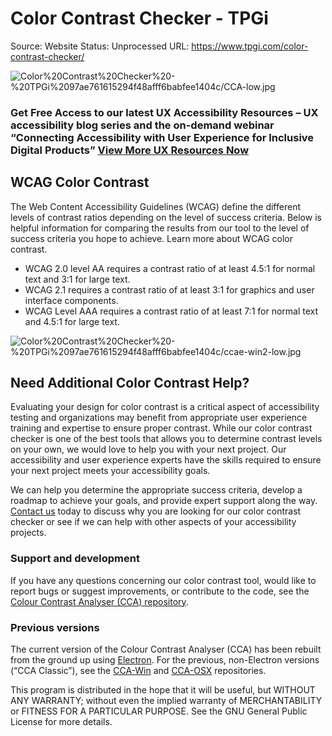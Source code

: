 # Color Contrast Checker - TPGi

Source: Website
Status: Unprocessed
URL: https://www.tpgi.com/color-contrast-checker/

![Color%20Contrast%20Checker%20-%20TPGi%2097ae761615294f48afff6babfee1404c/CCA-low.jpg](Color%20Contrast%20Checker%20-%20TPGi%2097ae761615294f48afff6babfee1404c/CCA-low.jpg)

### Get Free Access to our latest UX Accessibility Resources – UX accessibility blog series and the on-demand webinar “Connecting Accessibility with User Experience for Inclusive Digital Products” [View More UX Resources Now](https://www.tpgi.com/ux-resources/)

## WCAG Color Contrast

The Web Content Accessibility Guidelines (WCAG) define the different levels of contrast ratios depending on the level of success criteria. Below is helpful information for comparing the results from our tool to the level of success criteria you hope to achieve. Learn more about WCAG color contrast.

- WCAG 2.0 level AA requires a contrast ratio of at least 4.5:1 for normal text and 3:1 for large text.
- WCAG 2.1 requires a contrast ratio of at least 3:1 for graphics and user interface components.
- WCAG Level AAA requires a contrast ratio of at least 7:1 for normal text and 4.5:1 for large text.

![Color%20Contrast%20Checker%20-%20TPGi%2097ae761615294f48afff6babfee1404c/ccae-win2-low.jpg](Color%20Contrast%20Checker%20-%20TPGi%2097ae761615294f48afff6babfee1404c/ccae-win2-low.jpg)

## Need Additional Color Contrast Help?

Evaluating your design for color contrast is a critical aspect of accessibility testing and organizations may benefit from appropriate user experience training and expertise to ensure proper contrast. While our color contrast checker is one of the best tools that allows you to determine contrast levels on your own, we would love to help you with your next project. Our accessibility and user experience experts have the skills required to ensure your next project meets your accessibility goals.

We can help you determine the appropriate success criteria, develop a roadmap to achieve your goals, and provide expert support along the way. [Contact us](https://www.tpgi.com/contact/) today to discuss why you are looking for our color contrast checker or see if we can help with other aspects of your accessibility projects.

### Support and development

If you have any questions concerning our color contrast tool, would like to report bugs or suggest improvements, or contribute to the code, see the [Colour Contrast Analyser (CCA) repository](https://github.com/ThePacielloGroup/CCAe).

### Previous versions

The current version of the Colour Contrast Analyser (CCA) has been rebuilt from the ground up using [Electron](https://electronjs.org/). For the previous, non-Electron versions (“CCA Classic”), see the [CCA-Win](https://github.com/ThePacielloGroup/CCA-Win) and [CCA-OSX](https://github.com/ThePacielloGroup/CCA-OSX) repositories.

This program is distributed in the hope that it will be useful, but WITHOUT ANY WARRANTY; without even the implied warranty of MERCHANTABILITY or FITNESS FOR A PARTICULAR PURPOSE. See the GNU General Public License for more details.